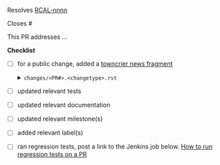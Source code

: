 <!-- If this PR closes a JIRA ticket, make sure the title starts with the JIRA issue number,
for example RCAL-1234: <Fix a bug> -->
Resolves [RCAL-nnnn](https://jira.stsci.edu/browse/RCAL-nnnn)

<!-- If this PR closes a GitHub issue, reference it here by its number -->
Closes #

<!-- describe the changes comprising this PR here -->
This PR addresses ...

**Checklist**
- [ ] for a public change, added a [towncrier news fragment](https://towncrier.readthedocs.io/en/stable/tutorial.html#creating-news-fragments) <details><summary>`changes/<PR#>.<changetype>.rst`</summary>

    - ``changes/<PR#>.general.rst``: infrastructure or miscellaneous change
    - ``changes/<PR#>.docs.rst``
    - ``changes/<PR#>.stpipe.rst``
    - ``changes/<PR#>.associations.rst``
    - ``changes/<PR#>.scripts.rst``
    - ``changes/<PR#>.mosaic_pipeline.rst``
    - ``changes/<PR#>.patch_match.rst``

    ## steps
    - ``changes/<PR#>.dq_init.rst``
    - ``changes/<PR#>.saturation.rst``
    - ``changes/<PR#>.refpix.rst``
    - ``changes/<PR#>.linearity.rst``
    - ``changes/<PR#>.dark_current.rst``
    - ``changes/<PR#>.jump_detection.rst``
    - ``changes/<PR#>.ramp_fitting.rst``
    - ``changes/<PR#>.assign_wcs.rst``
    - ``changes/<PR#>.flatfield.rst``
    - ``changes/<PR#>.photom.rst``
    - ``changes/<PR#>.flux.rst``
    - ``changes/<PR#>.source_detection.rst``
    - ``changes/<PR#>.tweakreg.rst``
    - ``changes/<PR#>.skymatch.rst``
    - ``changes/<PR#>.outlier_detection.rst``
    - ``changes/<PR#>.resample.rst``
    - ``changes/<PR#>.source_catalog.rst``
  </details>
- [ ] updated relevant tests
- [ ] updated relevant documentation
- [ ] updated relevant milestone(s)
- [ ] added relevant label(s)
- [ ] ran regression tests, post a link to the Jenkins job below. [How to run regression tests on a PR](https://github.com/spacetelescope/romancal/wiki/Running-Regression-Tests-Against-PR-Branches)

